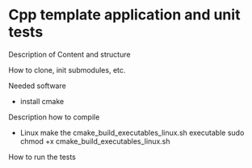 # Cpp template application and unit tests

Description of Content and structure

How to clone, init submodules, etc.

Needed software

- install cmake

Description how to compile

- Linux
    make the cmake_build_executables_linux.sh executable
    sudo chmod +x cmake_build_executables_linux.sh

How to run the tests

